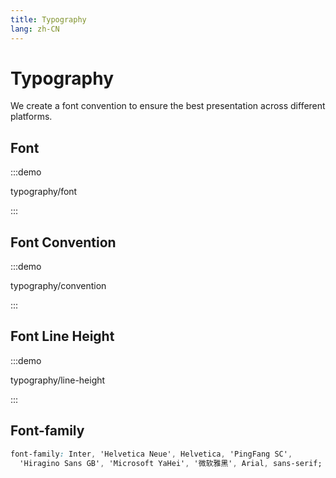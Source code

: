 ```yaml
---
title: Typography
lang: zh-CN
---
```


# Typography

We create a font convention to ensure the best presentation across different platforms.

## Font

:::demo

typography/font

:::

## Font Convention

:::demo

typography/convention

:::

## Font Line Height

:::demo

typography/line-height

:::

## Font-family

```css
font-family: Inter, 'Helvetica Neue', Helvetica, 'PingFang SC',
  'Hiragino Sans GB', 'Microsoft YaHei', '微软雅黑', Arial, sans-serif;
```
